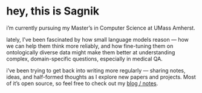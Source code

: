 # hey, this is Sagnik 

i’m currently pursuing my Master’s in Computer Science at UMass Amherst.

lately, I’ve been fascinated by how small language models reason — how we can help them think more reliably, and how fine-tuning them on ontologically diverse data might make them better at understanding complex, domain-specific questions, especially in medical QA.

i’ve been trying to get back into writing more regularly — sharing notes, ideas, and half-formed thoughts as I explore new papers and projects. Most of it’s open source, so feel free to check out my [blog / notes](https://sagnikc395.github.io/notes).
